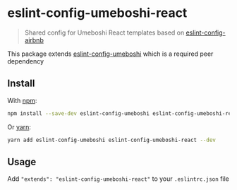# eslint-config-umeboshi-react

> Shared config for Umeboshi React templates based on [eslint-config-airbnb](https://github.com/airbnb/javascript/tree/master/packages/eslint-config-airbnb)

This package extends [eslint-config-umeboshi](https://github.com/dwightjack/umeboshi/tree/master/packages/eslint-config-umeboshi) which is a required peer dependency

## Install

With [npm](https://www.npmjs.com):

```sh
npm install --save-dev eslint-config-umeboshi eslint-config-umeboshi-react
```

Or [yarn](https://yarnpkg.com):

```sh
yarn add eslint-config-umeboshi eslint-config-umeboshi-react --dev
```

## Usage

Add `"extends": "eslint-config-umeboshi-react"` to your `.eslintrc.json` file